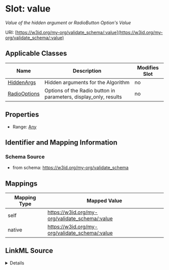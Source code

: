 

# Slot: value


_Value of the hidden argument or RadioButton Option's Value_





URI: [https://w3id.org/my-org/validate_schema/:value](https://w3id.org/my-org/validate_schema/:value)



<!-- no inheritance hierarchy -->





## Applicable Classes

| Name | Description | Modifies Slot |
| --- | --- | --- |
| [HiddenArgs](HiddenArgs.md) | Hidden arguments for the Algorithm |  no  |
| [RadioOptions](RadioOptions.md) | Options of the Radio button in parameters, display_only, results |  no  |







## Properties

* Range: [Any](Any.md)





## Identifier and Mapping Information







### Schema Source


* from schema: https://w3id.org/my-org/validate_schema




## Mappings

| Mapping Type | Mapped Value |
| ---  | ---  |
| self | https://w3id.org/my-org/validate_schema/:value |
| native | https://w3id.org/my-org/validate_schema/:value |




## LinkML Source

<details>
```yaml
name: value
description: Value of the hidden argument or RadioButton Option's Value
from_schema: https://w3id.org/my-org/validate_schema
rank: 1000
alias: value
domain_of:
- HiddenArgs
- RadioOptions
range: Any

```
</details>
